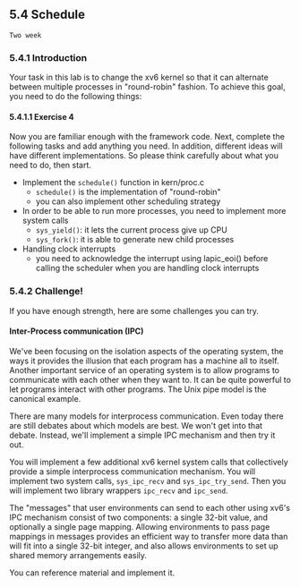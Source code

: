 ## 5.4 Schedule

`Two week`

### 5.4.1 Introduction

Your task in this lab is to change the xv6 kernel so that it can alternate between multiple processes in "round-robin" fashion.  To achieve this goal, you need to do the following things:

#### 5.4.1.1 Exercise 4

Now you are familiar enough with the framework code.  Next, complete the following tasks and add anything you need. In addition, different ideas will have different implementations. So please think carefully about what you need to do, then start.

- Implement the `schedule()` function in kern/proc.c
  - `schedule()` is the implementation of "round-robin"
  - you can also implement other scheduling strategy
- In order to be able to run more processes, you need to implement more system calls
  - `sys_yield()`:  it lets the current process give up CPU
  - `sys_fork()`: it is able to generate new child processes
- Handling clock interrupts
  - you need to acknowledge the interrupt using lapic_eoi() before calling the scheduler when you are handling clock interrupts

### 5.4.2 Challenge!

If you have enough strength, here are some challenges you can try.

#### Inter-Process communication (IPC)

We've been focusing on the isolation aspects of the operating system, the ways it provides the illusion that each program has a machine all to itself. Another important service of an operating system is to allow programs to communicate with each other when they want to. It can be quite powerful to let programs interact with other programs. The Unix pipe model is the canonical example.

There are many models for interprocess communication. Even today there are still debates about which models are best. We won't get into that debate. Instead, we'll implement a simple IPC mechanism and then try it out.

You will implement a few additional xv6 kernel system calls that collectively provide a simple interprocess communication mechanism. You will implement two system calls, `sys_ipc_recv` and `sys_ipc_try_send`. Then you will implement two library wrappers `ipc_recv` and `ipc_send`.

The "messages" that user environments can send to each other using xv6's IPC mechanism consist of two components: a single 32-bit value, and optionally a single page mapping. Allowing environments to pass page mappings in messages provides an efficient way to transfer more data than will fit into a single 32-bit integer, and also allows environments to set up shared memory arrangements easily.

You can reference material and implement it.